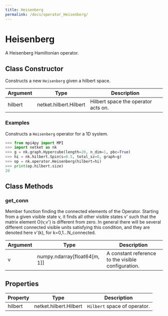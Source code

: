 ```yaml
---
title: Heisenberg
permalink: /docs/operator_Heisenberg/
---
```

# Heisenberg
A Heisenberg Hamiltonian operator.

## Class Constructor
Constructs a new ``Heisenberg`` given a hilbert space.

|Argument|         Type         |            Description            |
|--------|----------------------|-----------------------------------|
|hilbert |netket.hilbert.Hilbert|Hilbert space the operator acts on.|


### Examples
Constructs a ``Heisenberg`` operator for a 1D system.

```python
>>> from mpi4py import MPI
>>> import netket as nk
>>> g = nk.graph.Hypercube(length=20, n_dim=1, pbc=True)
>>> hi = nk.hilbert.Spin(s=0.5, total_sz=0, graph=g)
>>> op = nk.operator.Heisenberg(hilbert=hi)
>>> print(op.hilbert.size)
20

```



## Class Methods 
### get_conn
Member function finding the connected elements of the Operator. Starting
from a given visible state v, it finds all other visible states v' such
that the matrix element O(v,v') is different from zero. In general there
will be several different connected visible units satisfying this
condition, and they are denoted here v'(k), for k=0,1...N_connected.

|Argument|            Type            |                   Description                    |
|--------|----------------------------|--------------------------------------------------|
|v       |numpy.ndarray[float64[m, 1]]|A constant reference to the visible configuration.|


## Properties

|Property|         Type         |          Description          |
|--------|----------------------|-------------------------------|
|hilbert |netket.hilbert.Hilbert| ``Hilbert`` space of operator.|

